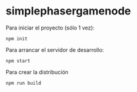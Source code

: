 # simplephasergamenode

Para iniciar el proyecto (sólo 1 vez):

```
npm init
```

Para arrancar el servidor de desarrollo:

```
npm start
```

Para crear la distribución

```
npm run build
```